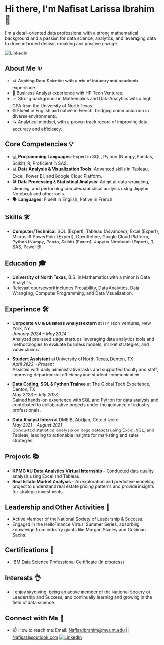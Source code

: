 # Hi there, I'm Nafisat Larissa Ibrahim 🤝

I'm a detail-oriented data professional with a strong mathematical background and a passion for data science, analytics, and leveraging data to drive informed decision-making and positive change.

[![LinkedIn](https://img.shields.io/badge/LinkedIn-blue?style=flat-square&logo=linkedin&logoColor=white)](https://www.linkedin.com/in/nafisat-ibrahim-14508725a)

## About Me ✨
- 📊 Aspiring Data Scientist with a mix of industry and academic experience.
- 🏦 Business Analyst experience with HP Tech Ventures.
- 📈 Strong background in Mathematics and Data Analytics with a high GPA from the University of North Texas.
- 🌐 Fluent in English and native in French, bridging communication in diverse environments.
- 🔍 Analytical mindset, with a proven track record of improving data accuracy and efficiency.

## Core Competencies 💡
- 💻 **Programming Languages**: Expert in SQL, Python (Numpy, Pandas, Scikit), R; Proficient in SAS.
- 📊 **Data Analysis & Visualization Tools**: Advanced skills in Tableau, Excel, Power BI, and Google Cloud Platform.
- 🛠 **Data Processing & Statistical Analysis**: Adept at data wrangling, cleaning, and performing complex statistical analysis using Jupyter Notebook and other tools.
- 🗣 **Languages**: Fluent in English, Native in French.
  
## Skills 🛠️
- **Computer/Technical**: SQL (Expert), Tableau (Advanced), Excel (Expert), Microsoft PowerPoint (Expert), OpenRefine, Google Cloud Platform, Python (Numpy, Panda, Scikit) (Expert), Jupyter Notebook (Expert), R, SAS, Power BI

## Education 🎓
- **University of North Texas**, B.S. in Mathematics with a minor in Data Analytics.
- Relevant coursework includes Probability, Data Analytics, Data Wrangling, Computer Programming, and Data Visualization.

## Experience 🛠
- **Corporate VC & Business Analyst extern** at HP Tech Ventures, New York, NY  
  _January 2024 – May 2024_  
  Analyzed pre-seed stage startups, leveraging data analytics tools and methodologies to evaluate business models, market strategies, and value chains.

- **Student Assistant** at University of North Texas, Denton, TX  
  _April 2023 – Present_  
  Assisted with daily administrative tasks and supported faculty and staff, improving departmental efficiency and student communication.

- **Data Coding, SQL & Python Trainee** at The Global Tech Experience, Denton, TX  
  _May 2023 – July 2023_  
  Gained hands-on experience with SQL and Python for data analysis and contributed to collaborative projects under the guidance of industry professionals.

- **Data Analyst Intern** at DMEIB, Abidjan, Côte d'Ivoire  
  _May 2021 – August 2021_  
  Conducted statistical analysis on large datasets using Excel, SQL, and Tableau, leading to actionable insights for marketing and sales strategies.

## Projects 📚
- **KPMG AU Data Analytics Virtual Internship** - Conducted data quality analysis using Excel and Tableau.
- **Real Estate Market Analysis** - An exploration and predictive modeling project to understand real estate pricing patterns and provide insights for strategic investments.

## Leadership and Other Activities 🌟
- Active Member of the National Society of Leadership & Success.
- Engaged in the HelloFinance Virtual Summer Series, absorbing knowledge from industry giants like Morgan Stanley and Goldman Sachs.

## Certifications 🏅
- IBM Data Science Professional Certificate (In progress)

## Interests 👌
- I enjoy skydiving, being an active member of the National Society of Leadership and Success, and continually learning and growing in the field of data science.

## Connect with Me 🔗
- 📫 How to reach me: Email: Nafisatibrahim@my.unt.edu || Nafisat.l@outlook.com
[![LinkedIn](https://img.shields.io/badge/LinkedIn-blue?style=flat-square&logo=linkedin&logoColor=white)](https://www.linkedin.com/in/nafisat-ibrahim-14508725a)

<!-- Actual link to your LinkedIn profile -->
[linkedin]: https://www.linkedin.com/in/nafisat-ibrahim-14508725a

<!-- Badges -->
[linkedin-badge]: https://img.shields.io/badge/-LinkedIn-blue?style=flat-square&logo=Linkedin&logoColor=white


<!---
Nafisatibrahim/Nafisatibrahim is a ✨ special ✨ repository because its `README.md` (this file) appears on your GitHub profile.
You can click the Preview link to take a look at your changes.
--->
